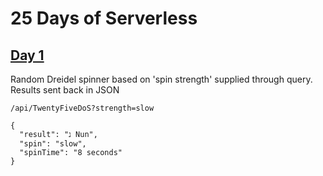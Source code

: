 # 25 Days of Serverless
## [Day 1](https://25daysofserverless.com/calendar/2)

Random Dreidel spinner based on 'spin strength' supplied through query.
Results sent back in JSON

```
/api/TwentyFiveDoS?strength=slow

{
  "result": "נ Nun",
  "spin": "slow",
  "spinTime": "8 seconds"
}
```
